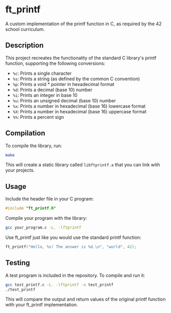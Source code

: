 # ft_printf

A custom implementation of the printf function in C, as required by the 42 school curriculum.

## Description

This project recreates the functionality of the standard C library's printf function, supporting the following conversions:

- `%c`: Prints a single character
- `%s`: Prints a string (as defined by the common C convention)
- `%p`: Prints a void * pointer in hexadecimal format
- `%d`: Prints a decimal (base 10) number
- `%i`: Prints an integer in base 10
- `%u`: Prints an unsigned decimal (base 10) number
- `%x`: Prints a number in hexadecimal (base 16) lowercase format
- `%X`: Prints a number in hexadecimal (base 16) uppercase format
- `%%`: Prints a percent sign

## Compilation

To compile the library, run:

```bash
make
```

This will create a static library called `libftprintf.a` that you can link with your projects.

## Usage

Include the header file in your C program:

```c
#include "ft_printf.h"
```

Compile your program with the library:

```bash
gcc your_program.c -L. -lftprintf
```

Use ft_printf just like you would use the standard printf function:

```c
ft_printf("Hello, %s! The answer is %d.\n", "world", 42);
```

## Testing

A test program is included in the repository. To compile and run it:

```bash
gcc test_printf.c -L. -lftprintf -o test_printf
./test_printf
```

This will compare the output and return values of the original printf function with your ft_printf implementation.

